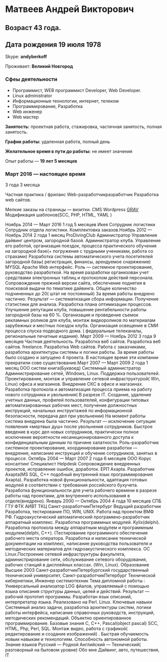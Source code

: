 
# Матвеев Андрей Викторович

## Возраст 43 года. 

## Дата рождения 19 июля 1978

Skype: **andyberkoff**

Проживает: **Великий Новгород**

### Сфеы деятельности
* Программист, WEB программист Developer, Web Developer.
* Linux administrator
* Информационные технологии, интернет, телеком
* Программирование, Разработка
* Web инженер
* Web мастер

**Занятость:** проектная работа, стажировка, частичная занятость, полная занятость.

**График работы:** удаленная работа, полный день

**Желательное время в пути до работы:** не имеет значения

Опыт работы — **19 лет 5 месяцев**

### Март 2016 — настоящее время ###

3 года 3 месяца

Частная практика / фриланс
Web-разработчикразработчик
Разработка web сайтов.

Мелкие заказы на страницы — визитки. CMS Wordpress [GRAV](https://getgrav.org)
Модификация шаблонов(SCC, PHP, HTML, YAML )


Ноябрь 2014 — Март 2016
1 год 5 месяцев
Икея
Сотрудник логистики
Сотрудник отдела логистики. Комплектовка заказов.Ноябрь 2012 —
Ноябрь 2014
2 года 1 месяц
ProDivingClub
Администратор
Управления дайвинг центром, загородной базой.
Администратор клуба. Управление его работой, организация поездок, процесса
практического обучения на загородной базе(+ погружения с трудными учениками, работа со
страхами) Разработка системы автоматического учета посетителей загородной
базы( регистрация, финансы, арендуемое снаряжение) MYSQL Apache Web интерфейс. Роль
— системное проектирование, руководство разработкой. На время разработки организован
учет средствами электронных таблиц и протоколом действий персонала. Сопровождение
прежней версии сайта, обеспечение поднятия в поисковой выдачи по тематике дайвинга.
Общее количество подчиненных до 20( штат не постоянный) За время работы внедрено
частично. Результат — систематизация сбора информации. Получение статистики для
анализа. Разработка плана оптимизации процессов. Улучшение репутации клуба, повышение
рентабельности работы загородной базы на 60 %. Организация и проведение съемок
рекламных роликов для клуба, монтаж видеороликов по материалам зарубежных и местных
поездок клуба.
Организация освещение в СМИ процесса спуска подводного дома. ( федеральные
телеканалы, региональные печатные издания).
Март 2009 —
Ноябрь 2012
3 года 9 месяцев
Частная деятельность.
Разработка веб сайтов.
Разработка веб сайтов. freelance.
Разработка Web сайтов. Работа с заказчиками, разработка архитектуры системы и логики
работы. За время работы было создано и запущено 4 проекта. В настоящее время эти
компании прекратили сове существование.Март 2007 — Март
2009
2 года 1 месяц
ООО систем книга(Буквоед)
Системный администратор
Администрирование сетей, Windows, Linux. Поддержка пользователей.
Проектирование, монтаж и управление сетевой инфраструктурой( Win, Linux) офиса и
магазинов. Внедрение СКС в офисе и магазинах. Разработка протокола и автоматизация
процесса приема на работу нового сотрудника и увольнения( В разрезе IT. Создание,
удаление учетных данных, профилей пользователей, конфигурации типовых
автоматизированных рабочих мест, получение должностных инструкций, начальных
инструктажей по информационной безопасности, передача дел при увольнении) На момент
работы система внедрена была частично. Результат — исключение ситуации появления
«мертвых душ» после увольнения сотрудников. Быстрое введение в курс дел новых
сотрудников, практически полное исключение вероятности несанкционированного доступа к
конфиденциальным данным по причине халатности.
Роль-разработчик системное проектирование, координирование разработки — внедрение, написание
инструкций и обучение сотрудников, занятых в процессе.
Октябрь 2004 —
Март 2007
2 года 6 месяцев
ООО Корус консалтинг
Специалист Helpdesk
Сопровождение внедренных проектов, исправление ошибок, доработок.
ЕРП Axapta. Разработчик Axapta(MS SQL, C++ подобный внутренний язык
программирования Axapta). Разработка новой функциональности, адаптация готовых
модулей в соответствии с требования российского бухучета. Разработка функциональности
для учета рабочего времени в разрезе работы над проектами, для внутреннего использования
в отделе(внедрено).
Январь 2000 —
Октябрь 2004
4 года 10 месяцев
СПБ ГТУ ФТК АИВТ ТКЦ
Санкт-разработчикПетербург
Ведущий разработчик
Разработка, тестирование ПО, WIN, UNIX.
Работа над проектом ВМФ РФ. Гидроакустический автоматический программно-разработчик
аппаратный комплекс.
Разработка программных модулей. Kylix(delphi). Разработка протокола между аппаратным
модулем и программным модулем(delphi, C++). (Тестирование программного обеспечения
рабочего места оператора. Разработка и написание технической документации на комплекс,
написание руководства пользователя и методических материалов для гидроакустического
комплекса. ОС Linux.Построение сетевой инфраструктуры факультета, администрирование сети, обслуживание
сетевого оборудования, рабочих станций в дисплейных классах. (Win, Linux).
Образование
Высшее
2003
Санкт-разработчикПетербургский государственный технический университет,
Санкт-разработчикПетербург
Технической кибернетики, Инженер системотехник
Тема дипломной работы : Универсальный анализатор LOG фйалов, управляемый с помощью
языка описания структуры данных, целей и действий. Результат — рабочий прототип
программы. Разработан язык описаний, интерпретатор языка. Реализовано на Perl. Linux.
Ключевые навыки
Системный анализ задачи, разработка архитектуры систем, логики работы интерфейса,
написание справочных руководств, инструкций, методических рекомендаций. Объектно
ориентированное программирование. Базовые знания C, C++, Pascal(object pascal) SCC,
HTML, Php, Perl, SQL. Монтаж видео, работа с графикой( редактирование и создание
изображений) . Быстрая обучаемость новым навыкам и технологиям. Способность
автономной работы.
Знание языков
Русский — Родной
Английский — Технический( разговорный на бытовом уровне)
Обо мне
Дайвинг, авто, путешествия, IT